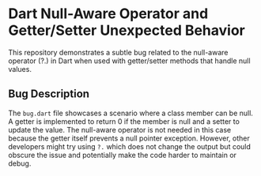 # Dart Null-Aware Operator and Getter/Setter Unexpected Behavior

This repository demonstrates a subtle bug related to the null-aware operator (?.) in Dart when used with getter/setter methods that handle null values.

## Bug Description

The `bug.dart` file showcases a scenario where a class member can be null.  A getter is implemented to return 0 if the member is null and a setter to update the value.  The null-aware operator is not needed in this case because the getter itself prevents a null pointer exception.  However, other developers might try using `?.` which does not change the output but could obscure the issue and potentially make the code harder to maintain or debug.